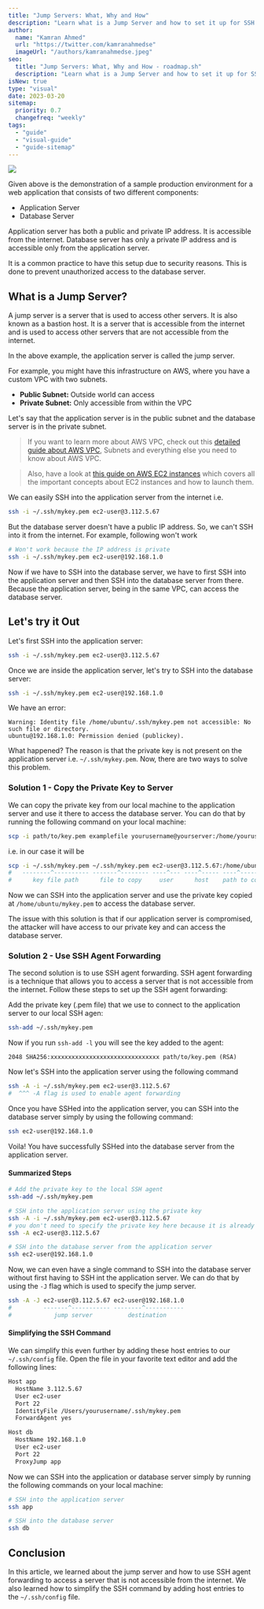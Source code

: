 ```yaml
---
title: "Jump Servers: What, Why and How"
description: "Learn what is a Jump Server and how to set it up for SSH access."
author:
  name: "Kamran Ahmed"
  url: "https://twitter.com/kamranahmedse"
  imageUrl: "/authors/kamranahmedse.jpeg"
seo:
  title: "Jump Servers: What, Why and How - roadmap.sh"
  description: "Learn what is a Jump Server and how to set it up for SSH access."
isNew: true
type: "visual"
date: 2023-03-20
sitemap:
  priority: 0.7
  changefreq: "weekly"
tags:
  - "guide"
  - "visual-guide"
  - "guide-sitemap"
---
```



![](https://i.imgur.com/otqj9D4.png)

Given above is the demonstration of a sample production environment for a web application that consists of two different components:

- Application Server
- Database Server

Application server has both a public and private IP address. It is accessible from the internet. Database server has only a private IP address and is accessible only from the application server.

It is a common practice to have this setup due to security reasons. This is done to prevent unauthorized access to the database server.

## What is a Jump Server?

A jump server is a server that is used to access other servers. It is also known as a bastion host. It is a server that is accessible from the internet and is used to access other servers that are not accessible from the internet.

In the above example, the application server is called the jump server.

For example, you might have this infrastructure on AWS, where you have a custom VPC with two subnets. 

- **Public Subnet:** Outside world can access
- **Private Subnet:** Only accessible from within the VPC

Let's say that the application server is in the public subnet and the database server is in the private subnet.

> If you want to learn more about AWS VPC, check out this [detailed guide about AWS VPC](https://cs.fyi/guide/up-and-running-with-aws-vpc), Subnets and everything else you need to know about AWS VPC.

> Also, have a look at [this guide on AWS EC2 instances](https://cs.fyi/guide/up-and-running-with-aws-ec2) which covers all the important concepts about EC2 instances and how to launch them.

We can easily SSH into the application server from the internet i.e.

```bash
ssh -i ~/.ssh/mykey.pem ec2-user@3.112.5.67
```

But the database server doesn't have a public IP address. So, we can't SSH into it from the internet. For example, following won't work 

```bash
# Won't work because the IP address is private
ssh -i ~/.ssh/mykey.pem ec2-user@192.168.1.0
```

Now if we have to SSH into the database server, we have to first SSH into the application server and then SSH into the database server from there. Because the application server, being in the same VPC, can access the database server.

## Let's try it Out

Let's first SSH into the application server:

```bash
ssh -i ~/.ssh/mykey.pem ec2-user@3.112.5.67
```

Once we are inside the application server, let's try to SSH into the database server:

```bash
ssh -i ~/.ssh/mykey.pem ec2-user@192.168.1.0
```

We have an error:

```text
Warning: Identity file /home/ubuntu/.ssh/mykey.pem not accessible: No such file or directory.
ubuntu@192.168.1.0: Permission denied (publickey).
```

What happened? The reason is that the private key is not present on the application server i.e. `~/.ssh/mykey.pem`. Now, there are two ways to solve this problem. 

### Solution 1 - Copy the Private Key to Server

We can copy the private key from our local machine to the application server and use it there to access the database server. You can do that by running the following command on your local machine: 

```bash
scp -i path/to/key.pem examplefile yourusername@yourserver:/home/yourusername/
```

i.e. in our case it will be

```bash
scp -i ~/.ssh/mykey.pem ~/.ssh/mykey.pem ec2-user@3.112.5.67:/home/ubuntu/
#   --------^---------- -------^-------- ----^--- ----^----- ----^--------
#      key file path      file to copy     user      host    path to copy
```

Now we can SSH into the application server and use the private key copied at `/home/ubuntu/mykey.pem` to access the database server.

The issue with this solution is that if our application server is compromised, the attacker will have access to our private key and can access the database server.

### Solution 2 - Use SSH Agent Forwarding

The second solution is to use SSH agent forwarding. SSH agent forwarding is a technique that allows you to access a server that is not accessible from the internet. Follow these steps to set up the SSH agent forwarding:

Add the private key (.pem file) that we use to connect to the application server to our local SSH agen:

```bash
ssh-add ~/.ssh/mykey.pem
```

Now if you run `ssh-add -l` you will see the key added to the agent:

```plaintext
2048 SHA256:xxxxxxxxxxxxxxxxxxxxxxxxxxxxxxx path/to/key.pem (RSA)
```

Now let's SSH into the application server using the following command

```bash
ssh -A -i ~/.ssh/mykey.pem ec2-user@3.112.5.67
#  ^^^ -A flag is used to enable agent forwarding
```

Once you have SSHed into the application server, you can SSH into the database server simply by using the following command:

```bash
ssh ec2-user@192.168.1.0
```

Voila! You have successfully SSHed into the database server from the application server.

#### Summarized Steps

```bash
# Add the private key to the local SSH agent
ssh-add ~/.ssh/mykey.pem

# SSH into the application server using the private key
ssh -A -i ~/.ssh/mykey.pem ec2-user@3.112.5.67
# you don't need to specify the private key here because it is already added to the SSH agent, so you can simply use the following command
ssh -A ec2-user@3.112.5.67

# SSH into the database server from the application server
ssh ec2-user@192.168.1.0
```

Now, we can even have a single command to SSH into the database server without first having to SSH int the application server. We can do that by using the `-J` flag which is used to specify the jump server.

```bash
ssh -A -J ec2-user@3.112.5.67 ec2-user@192.168.1.0
#         -------^----------- --------^-----------
#            jump server          destination
```

#### Simplifying the SSH Command

We can simplify this even further by adding these host entries to our `~/.ssh/config` file. Open the file in your favorite text editor and add the following lines:

```bash
Host app
  HostName 3.112.5.67
  User ec2-user
  Port 22
  IdentityFile /Users/yourusername/.ssh/mykey.pem
  ForwardAgent yes

Host db
  HostName 192.168.1.0
  User ec2-user
  Port 22
  ProxyJump app
```

Now we can SSH into the application or database server simply by running the following commands on your local machine:

```bash
# SSH into the application server
ssh app

# SSH into the database server
ssh db
```

## Conclusion

In this article, we learned about the jump server and how to use SSH agent forwarding to access a server that is not accessible from the internet. We also learned how to simplify the SSH command by adding host entries to the `~/.ssh/config` file.